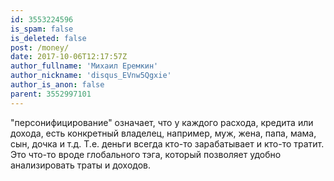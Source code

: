 ```yaml
---
id: 3553224596
is_spam: false
is_deleted: false
post: /money/
date: 2017-10-06T12:17:57Z
author_fullname: 'Михаил Еремкин'
author_nickname: 'disqus_EVnw5Qgxie'
author_is_anon: false
parent: 3552997101
---
```


<p>"персонифицирование" означает, что у каждого расхода, кредита или дохода, есть конкретный владелец, например, муж, жена, папа, мама, сын, дочка и т.д. Т.е. деньги всегда кто-то зарабатывает и кто-то тратит. Это что-то вроде глобального тэга, который позволяет удобно анализировать траты и доходов.</p>
